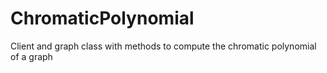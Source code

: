 ChromaticPolynomial
===================

Client and graph class with methods to compute the chromatic polynomial of a graph

